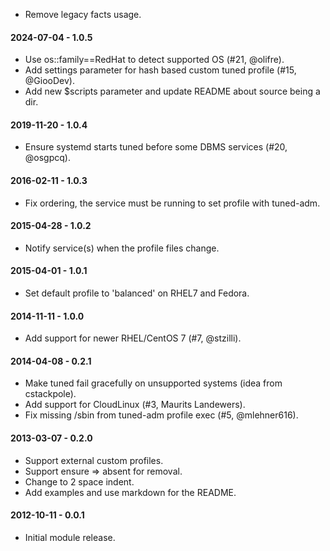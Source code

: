* Remove legacy facts usage.

#### 2024-07-04 - 1.0.5
* Use os::family==RedHat to detect supported OS (#21, @olifre).
* Add settings parameter for hash based custom tuned profile (#15, @GiooDev).
* Add new $scripts parameter and update README about source being a dir.

#### 2019-11-20 - 1.0.4
* Ensure systemd starts tuned before some DBMS services (#20, @osgpcq).

#### 2016-02-11 - 1.0.3
* Fix ordering, the service must be running to set profile with tuned-adm.

#### 2015-04-28 - 1.0.2
* Notify service(s) when the profile files change.

#### 2015-04-01 - 1.0.1
* Set default profile to 'balanced' on RHEL7 and Fedora.

#### 2014-11-11 - 1.0.0
* Add support for newer RHEL/CentOS 7 (#7, @stzilli).

#### 2014-04-08 - 0.2.1
* Make tuned fail gracefully on unsupported systems (idea from cstackpole).
* Add support for CloudLinux (#3, Maurits Landewers).
* Fix missing /sbin from tuned-adm profile exec (#5, @mlehner616).

#### 2013-03-07 - 0.2.0
* Support external custom profiles.
* Support ensure => absent for removal.
* Change to 2 space indent.
* Add examples and use markdown for the README.

#### 2012-10-11 - 0.0.1
* Initial module release.

